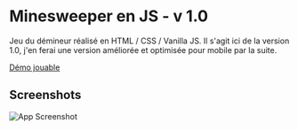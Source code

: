 
# Minesweeper en JS - v 1.0

Jeu du démineur réalisé en HTML / CSS / Vanilla JS.
Il s'agit ici de la version 1.0, j'en ferai une version améliorée et optimisée pour mobile par la suite.

[Démo jouable](https://www.julieddkn.com/minesweeper)
## Screenshots

![App Screenshot](https://julieddkn.com/minesweeper/media/screenshot.png)
